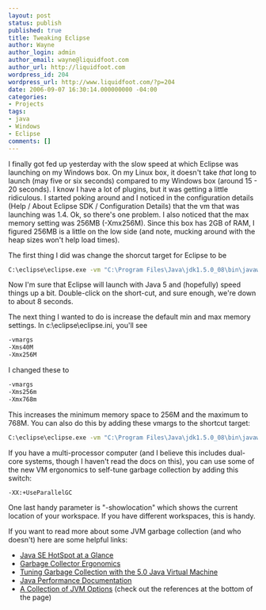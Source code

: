 ```yaml
---
layout: post
status: publish
published: true
title: Tweaking Eclipse
author: Wayne
author_login: admin
author_email: wayne@liquidfoot.com
author_url: http://liquidfoot.com
wordpress_id: 204
wordpress_url: http://www.liquidfoot.com/?p=204
date: 2006-09-07 16:30:14.000000000 -04:00
categories:
- Projects
tags:
- java
- Windows
- Eclipse
comments: []
---
```


I finally got fed up yesterday with the slow speed at which Eclipse was launching on my Windows box. On my Linux box, it doesn't take <em>that</em> long to launch (may five or six seconds) compared to my Windows box (around 15 - 20 seconds). I know I have a lot of plugins, but it was getting a little ridiculous. I started poking around and I noticed in the configuration details (Help / About Eclipse SDK / Configuration Details) that the vm that was launching was 1.4. Ok, so there's one problem. I also noticed that the max memory setting was 256MB (-Xmx256M). Since this box has 2GB of RAM, I figured 256MB is a little on the low side (and note, mucking around with the heap sizes won't help load times).

The first thing I did was change the shorcut target for Eclipse to be

~~~bash
C:\eclipse\eclipse.exe -vm "C:\Program Files\Java\jdk1.5.0_08\bin\javaw.exe"
~~~

Now I'm sure that Eclipse will launch with Java 5 and (hopefully) speed things up a bit. Double-click on the short-cut, and sure enough, we're down to about 8 seconds.

The next thing I wanted to do is increase the default min and max memory settings. In c:\eclipse\eclipse.ini, you'll see

~~~bash
-vmargs
-Xms40M
-Xmx256M
~~~


I changed these to

~~~bash
-vmargs
-Xms256m
-Xmx768m
~~~

This increases the minimum memory space to 256M and the maximum to 768M. You can also do this by adding these vmargs to the shortcut target:

~~~bash
C:\eclipse\eclipse.exe -vm "C:\Program Files\Java\jdk1.5.0_08\bin\javaw.exe" -vmargs -Xms256M -Xmx768M
~~~

If you have a multi-processor computer (and I believe this includes dual-core systems, though I haven't read the docs on this), you can use some of the new VM ergonomics to self-tune garbage collection by adding this switch:

~~~bash
-XX:+UseParallelGC
~~~

One last handy parameter is "-showlocation" which shows the current location of your workspace. If you have different workspaces, this is handy.

If you want to read more about some JVM garbage collection (and who doesn't) here are some helpful links:
<ul>
	<li><a href="http://java.sun.com/javase/technologies/hotspot.jsp">Java SE HotSpot at a Glance</a></li>
	<li><a href="http://java.sun.com/j2se/1.5.0/docs/guide/vm/gc-ergonomics.html">Garbage Collector Ergonomics</a></li>
	<li><a href="http://java.sun.com/docs/hotspot/gc5.0/gc_tuning_5.html">Tuning Garbage Collection with the 5.0 Java Virtual Machine</a></li>
	<li><a href="http://java.sun.com/docs/performance/">Java Performance Documentation</a></li>
	<li><a href="http://blogs.sun.com/watt/resource/jvm-options-list.html">A Collection of JVM Options</a> (check out the references at the bottom of the page)</li>
</ul>
